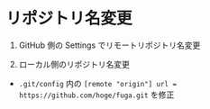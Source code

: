 # リポジトリ名変更

1. GitHub 側の Settings でリモートリポジトリ名変更

2. ローカル側のリポジトリ名変更

- `.git/config` 内の `[remote "origin"] url = https://github.com/hoge/fuga.git` を修正
